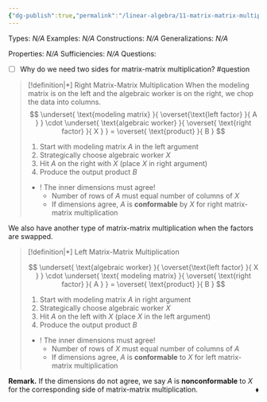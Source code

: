 ```yaml
---
{"dg-publish":true,"permalink":"/linear-algebra/11-matrix-matrix-multiplication/11-1-anatomy-of-matrix-matrix-multiplication/","tags":["Type/Definition","Topic/Linear_Algebra"]}
---
```


Types: *N/A*
Examples: *N/A*
Constructions: *N/A*
Generalizations: *N/A*

Properties: *N/A*
Sufficiencies: *N/A*
Questions: 
- [ ] Why do we need two sides for matrix-matrix multiplication? #question

> [!definition|*] Right Matrix-Matrix Multiplication
> When the modeling matrix is on the left and the algebraic worker is on the right, we chop the data into columns.
> $$
> \underset{ \text{modeling matrix} }{ \overset{\text{left factor}  }{ A } } \cdot \underset{ \text{algebraic worker} }{ \overset{ \text{right factor} }{ X } } = \overset{ \text{product} }{ B }
> $$
> 1. Start with modeling matrix $A$ in the left argument
> 2. Strategically choose algebraic worker $X$
> 3. Hit $A$ on the right with $X$ (place $X$ in right argument)
> 4. Produce the output product $B$
> 
> - ! The inner dimensions must agree!
> 	- Number of rows of $A$ must equal number of columns of $X$ 
> 	- If dimensions agree, $A$ is **conformable** by $X$ for right matrix-matrix multiplication

We also have another type of matrix-matrix multiplication when the factors are swapped.

> [!definition|*] Left Matrix-Matrix Multiplication
> 
> $$
> \underset{ \text{algebraic worker} }{ \overset{\text{left factor}  }{ X } } \cdot \underset{ \text{ modeling matrix} }{ \overset{ \text{right factor} }{ A } } = \overset{ \text{product} }{ B }
> $$
> 1. Start with modeling matrix $A$ in right argument
> 2. Strategically choose algebraic worker $X$ 
> 3. Hit $A$ on the left with $X$ (place $X$ in the left argument)
> 4. Produce the output product $B$
> 
> - ! The inner dimensions must agree!
> 	- Number of rows of $X$ must equal number of columns of $A$
> 	- If dimensions agree, $A$  is **conformable** to $X$ for left matrix-matrix multiplication

**Remark.** If the dimensions do not agree, we say $A$ is **nonconformable** to $X$ for the corresponding side of matrix-matrix multiplication.
 <span style='float:right;'>$\blacklozenge$</span>